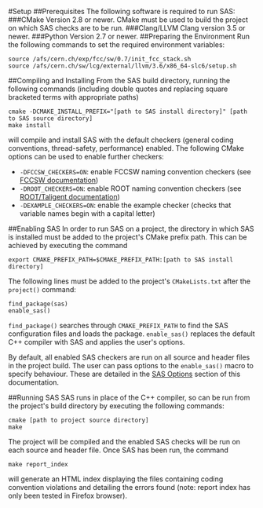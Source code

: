 #Setup
##Prerequisites
The following software is required to run SAS:
###CMake
Version 2.8 or newer. CMake must be used to build the project on which SAS checks are to be run.
###Clang/LLVM
Clang version 3.5 or newer.
###Python
Version 2.7 or newer.
##Preparing the Environment
Run the following commands to set the required environment variables:
```
source /afs/cern.ch/exp/fcc/sw/0.7/init_fcc_stack.sh
source /afs/cern.ch/sw/lcg/external/llvm/3.6/x86_64-slc6/setup.sh
```
##Compiling and Installing
From the SAS build directory, running the following commands (including double quotes and replacing square bracketed terms with appropriate paths)
```
cmake -DCMAKE_INSTALL_PREFIX="[path to SAS install directory]" [path to SAS source directory]
make install
```
will compile and install SAS with the default checkers (general coding conventions, thread-safety, performance) enabled. The following CMake options can be used to enable further checkers:
* `-DFCCSW_CHECKERS=ON`: enable FCCSW naming convention checkers (see [FCCSW documentation](https://github.com/jlingema/FCCSW/blob/master/doc/CppCodingStyleGuidelines.md))
* `-DROOT_CHECKERS=ON`: enable ROOT naming convention checkers (see [ROOT/Taligent documentation](https://root.cern.ch/TaligentDocs/TaligentOnline/DocumentRoot/1.0/Docs/books/WM/WM_63.html))
* `-DEXAMPLE_CHECKERS=ON`: enable the example checker (checks that variable names begin with a capital letter)

##Enabling SAS
In order to run SAS on a project, the directory in which SAS is installed must be added to the project's CMake prefix path. This can be achieved by executing the command
```
export CMAKE_PREFIX_PATH=$CMAKE_PREFIX_PATH:[path to SAS install directory]
```
The following lines must be added to the project's `CMakeLists.txt` after the `project()` command:
```
find_package(sas)
enable_sas()
```
`find_package()` searches through `CMAKE_PREFIX_PATH` to find the SAS configuration files and loads the package. `enable_sas()` replaces the default C++ compiler with SAS and applies the user's options.

By default, all enabled SAS checkers are run on all source and header files in the project build. The user can pass options to the `enable_sas()` macro to specify behaviour. These are detailed in the [SAS Options](https://github.com/dpiparo/SAS/blob/master/documentation/sas_options.md) section of this documentation.

##Running SAS
SAS runs in place of the C++ compiler, so can be run from the project's build directory by executing the following commands:
```
cmake [path to project source directory]
make
```
The project will be compiled and the enabled SAS checks will be run on each source and header file. Once SAS has been run, the command
```
make report_index
```
will generate an HTML index displaying the files containing coding convention violations and detailing the errors found (note: report index has only been tested in Firefox browser).